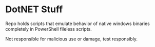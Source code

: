 # DotNET Stuff

Repo holds scripts that emulate behavior of native windows binaries completely in PowerShell fileless scripts.

Not responsible for malicious use or damage, test responsibly.

